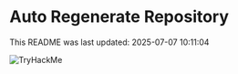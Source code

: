 # Auto Regenerate Repository

This README was last updated: 2025-07-07 10:11:04

 ![TryHackMe](https://tryhackme.com/badge/533634)